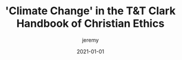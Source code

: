 ---
title: "'Climate Change' in the T&T Clark Handbook of Christian Ethics"
author: "jeremy"
abstract: ""
publication_types: ["chapter"]
publication: "in <em>T&T Clark Handbook of Christian Ethics</em>, 2021"
date: 2021-01-01
doi: 
publishdate: 2018-10-01
---